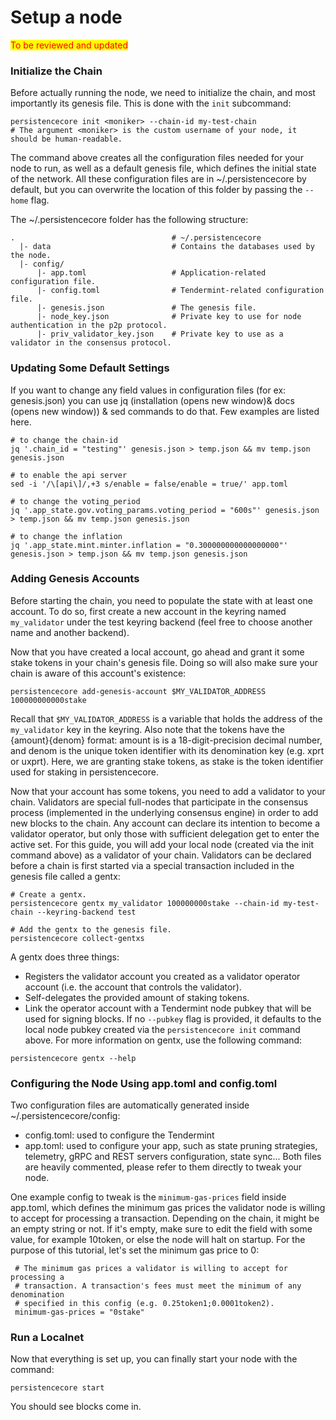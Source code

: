 # Setup a node

<mark style="color:red;">To be reviewed and updated</mark>

### Initialize the Chain

Before actually running the node, we need to initialize the chain, and most importantly its genesis file. This is done with the `init` subcommand:

```
persistencecore init <moniker> --chain-id my-test-chain
# The argument <moniker> is the custom username of your node, it should be human-readable.
```

The command above creates all the configuration files needed for your node to run, as well as a default genesis file, which defines the initial state of the network. All these configuration files are in \~/.persistencecore by default, but you can overwrite the location of this folder by passing the `--home` flag.

The \~/.persistencecore folder has the following structure:

```
.                                   # ~/.persistencecore
  |- data                           # Contains the databases used by the node.
  |- config/
      |- app.toml                   # Application-related configuration file.
      |- config.toml                # Tendermint-related configuration file.
      |- genesis.json               # The genesis file.
      |- node_key.json              # Private key to use for node authentication in the p2p protocol.
      |- priv_validator_key.json    # Private key to use as a validator in the consensus protocol.
```

### Updating Some Default Settings

If you want to change any field values in configuration files (for ex: genesis.json) you can use jq (installation (opens new window)& docs (opens new window)) & sed commands to do that. Few examples are listed here.

```
# to change the chain-id
jq '.chain_id = "testing"' genesis.json > temp.json && mv temp.json genesis.json

# to enable the api server
sed -i '/\[api\]/,+3 s/enable = false/enable = true/' app.toml

# to change the voting_period
jq '.app_state.gov.voting_params.voting_period = "600s"' genesis.json > temp.json && mv temp.json genesis.json

# to change the inflation
jq '.app_state.mint.minter.inflation = "0.300000000000000000"' genesis.json > temp.json && mv temp.json genesis.json
```

### Adding Genesis Accounts

Before starting the chain, you need to populate the state with at least one account. To do so, first create a new account in the keyring named `my_validator` under the test keyring backend (feel free to choose another name and another backend).

Now that you have created a local account, go ahead and grant it some stake tokens in your chain's genesis file. Doing so will also make sure your chain is aware of this account's existence:

`persistencecore add-genesis-account $MY_VALIDATOR_ADDRESS 100000000000stake`

Recall that `$MY_VALIDATOR_ADDRESS` is a variable that holds the address of the `my_validator` key in the keyring. Also note that the tokens have the {amount}{denom} format: amount is is a 18-digit-precision decimal number, and denom is the unique token identifier with its denomination key (e.g. xprt or uxprt). Here, we are granting stake tokens, as stake is the token identifier used for staking in persistencecore.

Now that your account has some tokens, you need to add a validator to your chain. Validators are special full-nodes that participate in the consensus process (implemented in the underlying consensus engine) in order to add new blocks to the chain. Any account can declare its intention to become a validator operator, but only those with sufficient delegation get to enter the active set. For this guide, you will add your local node (created via the init command above) as a validator of your chain. Validators can be declared before a chain is first started via a special transaction included in the genesis file called a gentx:

```
# Create a gentx.
persistencecore gentx my_validator 100000000stake --chain-id my-test-chain --keyring-backend test

# Add the gentx to the genesis file.
persistencecore collect-gentxs
```

A gentx does three things:

* Registers the validator account you created as a validator operator account (i.e. the account that controls the validator).
* Self-delegates the provided amount of staking tokens.
* Link the operator account with a Tendermint node pubkey that will be used for signing blocks. If no `--pubkey` flag is provided, it defaults to the local node pubkey created via the `persistencecore init` command above. For more information on gentx, use the following command:

`persistencecore gentx --help`

### Configuring the Node Using app.toml and config.toml

Two configuration files are automatically generated inside \~/.persistencecore/config:

* config.toml: used to configure the Tendermint
* app.toml: used to configure your app, such as state pruning strategies, telemetry, gRPC and REST servers configuration, state sync... Both files are heavily commented, please refer to them directly to tweak your node.

One example config to tweak is the `minimum-gas-prices` field inside app.toml, which defines the minimum gas prices the validator node is willing to accept for processing a transaction. Depending on the chain, it might be an empty string or not. If it's empty, make sure to edit the field with some value, for example 10token, or else the node will halt on startup. For the purpose of this tutorial, let's set the minimum gas price to 0:

```
 # The minimum gas prices a validator is willing to accept for processing a
 # transaction. A transaction's fees must meet the minimum of any denomination
 # specified in this config (e.g. 0.25token1;0.0001token2).
 minimum-gas-prices = "0stake"
```

### Run a Localnet

Now that everything is set up, you can finally start your node with the command:

`persistencecore start`

You should see blocks come in.
